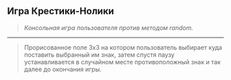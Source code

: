 ## Игра Крестики-Нолики 
> _Консольная игра пользователя против методом random._
---
> Прорисованное поле 3х3 на котором пользователь выбирает куда поставить
> выбранный им знак, затем спустя паузу устанавливается в случайном месте
> противоположный знак и так далее до окончания игры.
